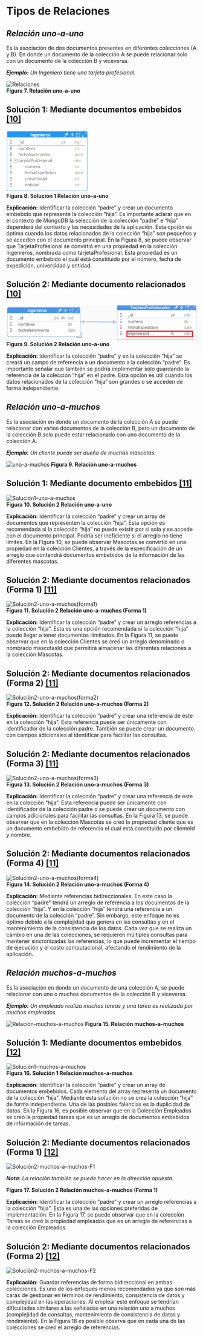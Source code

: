 # Tipos de Relaciones 

## _**Relación uno-a-uno**_
Es la asociación de dos documentos presentes en diferentes colecciones (A y B). En donde un documento de la colección A se puede relacionar solo con un documento de la colección B y viceversa. 

_**Ejemplo:** Un Ingeniero tiene una tarjeta profesional._

![Relaciones](../../imgs/Relación-Uno-a-Uno.png)  
**Figura 7. Relación uno-a-uno**

## **Solución 1:** Mediante documentos embebidos [[10]](../05-Referencias/05-Referencias.md#10)

![Uno-a-uno](../../imgs/Solucion1-uno-a-uno.png)  
**Figura 8. Solución 1 Relación uno-a-uno**

**Explicación:** Identificar la colección “padre” y crear un documento embebido que represente la colección “hija”. Es importante aclarar que en el contexto de MongoDB la selección de la colección “padre” e “hija” dependerá del contexto y las necesidades de la aplicación. Esta opción es óptima cuando los datos relacionados de la colección “hija” son pequeños y se acceden con el documento principal. En la Figura 8, se puede observar que TarjetaProfesional se convirtió en una propiedad en la colección Ingenieros, nombrada como tarjetaProfesional. Esta propiedad es un documento embebido el cual está constituido por el número, fecha de expedición, universidad y entidad.  

## **Solución 2:** Mediante documento relacionados [[10]](../05-Referencias/05-Referencias.md#10)

![Uno-a-uno](../../imgs/Solucion2-uno-a-uno.png)  
**Figura 9. Solución 2 Relación uno-a-uno**

**Explicación:** Identificar la colección “padre” y en la colección “hija” se creará un campo de referencia a un documento a la colección “padre”. Es importante señalar que también se podría implementar solo guardando la referencia de la colección “hija” en el padre. Esta opción es útil cuando los datos relacionados de la colección “hija” son grandes o se acceden de forma independiente. 

##  _**Relación uno-a-muchos**_

Es la asociación en donde un documento de la colección A se puede relacionar con varios documentos de la colección B, pero un documento de la colección B solo puede estar relacionado con uno documento de la colección A.

_**Ejemplo:** Un cliente puede ser dueño de muchas mascotas._

![uno-a-muchos](../../imgs/Relación-uno-a-muchos.png) 
**Figura 9. Relación uno-a-muchos**

## **Solución 1:** Mediante documento embebidos [[11]](../05-Referencias/05-Referencias.md#11)

![Solución1-uno-a-muchos](../../imgs/Solución1-uno-a-uno.png)  
**Figura 10. Solución 2 Relación uno-a-uno**

**Explicación:** Identificar la colección “padre” y crear un array de documentos que representen la colección “hija”. Esta opción es recomendada si la colección “hija” no puede existir por si sola y se accede con el documento principal. Podría ser ineficiente si el arreglo no tiene límites. En la Figura 10, se puede observar Mascotas se convirtió en una propiedad en la colección Clientes, a través de la especificación de un arreglo que contendrá documentos embebidos de la información de las diferentes mascotas. 

## **Solución 2:** Mediante documentos relacionados (Forma 1) [[11]](../05-Referencias/05-Referencias.md#11)

![Solución2-uno-a-muchos(forma1)](../../imgs/Solución2-uno-a-muchos.png)  
**Figura 11. Solución 2 Relación uno-a-muchos (Forma 1)**

**Explicación:** Identificar la colección “padre” y crear un arreglo referencias a la colección “hija”. Esta es una opción recomendada si la colección “hija” puede llegar a tener documentos ilimitados. En la Figura 11, se puede observar que en la colección Clientes se creó un arreglo denominado o nombrado mascotasId que permitirá almacenar las diferentes relaciones a la colección Mascotas. 

## **Solución 2:** Mediante documentos relacionados (Forma 2) ​[[11]](../05-Referencias/05-Referencias.md#11)

![Solución2-uno-a-muchos(forma2)](../../imgs/Solución2-uno-a-muchos-F2.png)  
**Figura 12. Solución 2 Relación uno-a-muchos (Forma 2)**

**Explicación:** Identificar la colección “padre” y crear una referencia de este en la colección “hija”. Esta referencia puede ser únicamente con identificador de la colección padre. También se puede crear un documento con campos adicionales al identificar para facilitar las consultas. 

## **Solución 2:** Mediante documentos relacionados (Forma 3) ​[[11]](../05-Referencias/05-Referencias.md#11)

![Solución2-uno-a-muchos(forma3)](../../imgs/Solución2-uno-a-muchos-F3.png)  
**Figura 13. Solución 2 Relación uno-a-muchos (Forma 3)**

**Explicación:** Identificar la colección “padre” y crear una referencia de este en la colección “hija”. Esta referencia puede ser únicamente con identificador de la colección padre o se puede crear un documento con campos adicionales para facilitar las consultas. En la Figura 13, se puede observar que en la colección Mascotas se creó la propiedad cliente que es un documento embebido de referencia el cual está constituido por clienteId y nombre. 

## **Solución 2:** Mediante documentos relacionados (Forma 4) ​[[11]](../05-Referencias/05-Referencias.md#11)

![Solución2-uno-a-muchos(forma4)](../../imgs/Solución2-uno-a-muchos-F4.png)  
**Figura 14. Solución 2 Relación uno-a-muchos (Forma 4)**

**Explicación:** Mediante referencias bidireccionales. En este caso la colección “padre” tendrá un arreglo de referencia a los documentos de la colección “hija”. Y en la colección “hija” tendrá una referencia a un documento de la colección “padre”. Sin embargo, este enfoque no es óptimo debido a la complejidad que genera en las consultas y en el mantenimiento de la consistencia de los datos. Cada vez que se realiza un cambio en una de las colecciones, se requieren múltiples consultas para mantener sincronizadas las referencias, lo que puede incrementar el tiempo de ejecución y el costo computacional, afectando el rendimiento de la aplicación. 

## _**Relación muchos-a-muchos**_

Es la asociación en donde un documento de una colección A, se puede relacionar con uno o muchos documentos de la colección B y viceversa. 

_**Ejemplo:** Un empleado realiza muchas tareas y una tarea es realizada por muchos empleados_

![Relación-muchos-a-muchos](../../imgs/Relación-uno-a-muchos.png) 
**Figura 15. Relación muchos-a-muchos**

## **Solución 1:** Mediante documentos embebidos [[12]](../05-Referencias/05-Referencias.md#12)

![Solución1-muchos-a-muchos](../../imgs/Solución1-muchos-a-muchos.png)  
**Figura 16. Solución 1 Relación muchos-a-muchos**

**Explicación:** Identificar la colección “padre” y crear un array de documentos embebidos. Cada elemento del array representa un documento de la colección “hija”. Mediante esta solución no se crea la colección “hija” de forma independiente. Una de las posibles falencias es la duplicidad de datos. En la Figura 16, es posible observar que en la Colección Empleados se creó la propiedad tareas que es un arreglo de documentos embebidos de información de tareas. 

## **Solución 2:**  Mediante documentos relacionados (Forma 1) [[12]](../05-Referencias/05-Referencias.md#12)

![Solución2-muchos-a-muchos-F1](../../imgs/Solución2-muchos-a-muchos-F1.png)  

_**Nota:** La relación también se puede hacer en la dirección opuesta._

**Figura 17. Solución 2 Relación muchos-a-muchos (Forma 1)**

**Explicación:** Identificar la colección "padre" y crear un arreglo referencias a la colección “hija”. Esta es una de las opciones preferidas de implementación. En la Figura 17, se puede observar que en la colección Tareas se creó la propiedad empleados que es un arreglo de referencias a la colección Empleados. 

## **Solución 2:** Mediante documentos relacionados (Forma 2) [[12]](../05-Referencias/05-Referencias.md#12)

![Solución2-muchos-a-muchos-F2](../../imgs/Solución2-muchos-a-muchos-F2.png) 

**Explicación:** Guardar referencias de forma bidireccional en ambas colecciones. Es uno de los enfoques menos recomendados ya que son más caras de gestionar en términos de rendimiento, consistencia de datos y complejidad en las operaciones. Al emplear este enfoque se tendrían dificultades similares a las señaladas en una relación uno a muchos (complejidad de consultas, mantenimiento de consistencia de datos y rendimiento). En la Figura 18 es posible observa que en cada una de las colecciones se creó el arreglo de referencias. 

